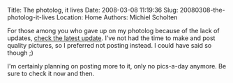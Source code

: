 Title: The photolog, it lives
Date: 2008-03-08 11:19:36
Slug: 20080308-the-photolog-it-lives
Location: Home
Authors: Michiel Scholten

<p>For those among you who gave up on my photolog because of the lack of updates, <a href="http://aquariusoft.org/photolog/2008/03/07/silence/">check the latest update</a>. I've not had the time to make and post quality pictures, so I preferred not posting instead. I could have said so though ;)</p>

<p>I'm certainly planning on posting more to it, only no pics-a-day anymore. Be sure to check it now and then.</p>